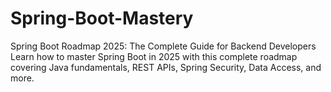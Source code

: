 # Spring-Boot-Mastery
Spring Boot Roadmap 2025: The Complete Guide for Backend Developers Learn how to master Spring Boot in 2025 with this complete roadmap covering Java fundamentals, REST APIs, Spring Security, Data Access, and more.
